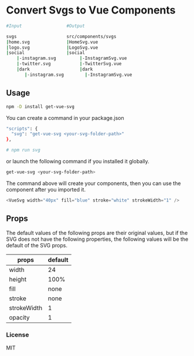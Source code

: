 # **Convert Svgs to Vue Components**

```bash
#Input                 #Output

svgs                   src/components/svgs
|home.svg              |HomeSvg.vue
|logo.svg              |LogoSvg.vue
|social                |social
    |-instagram.svg         |-InstagramSvg.vue
    |-twitter.svg           |-TwitterSvg.vue
    |dark                   |dark
       |-instagram.svg        |-InstagramSvg.vue
```

## Usage

```bash
npm -D install get-vue-svg
```

You can create a command in your package.json

```bash
"scripts": {
  "svg": "get-vue-svg <your-svg-folder-path>"
},

# npm run svg
```

or launch the following command if you installed it globally.

```bash
get-vue-svg <your-svg-folder-path>
```

The command above will create your components, then you can use the component after you imported it.

```js
<VueSvg width="40px" fill="blue" stroke="white" strokeWidth="1" />
```

## Props

The default values of the following props are their original values, but if the SVG does not have the following properties, the following values will be the default of the SVG props.

| props       | default |
| ----------- | ------- |
| width       | 24      |
| height      | 100%    |
| fill        | none    |
| stroke      | none    |
| strokeWidth | 1       |
| opacity     | 1       |

### License

MIT
